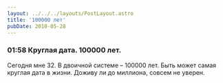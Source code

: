 ```yaml
---
layout: ../../../layouts/PostLayout.astro
title: '100000 лет'
pubDate: 2010-05-28
---
```


### 01:58 Круглая дата. 100000 лет.

Сегодня мне 32. В двоичной системе – 100000 лет. Быть может самая круглая дата в жизни. Доживу ли до миллиона, совсем не уверен.